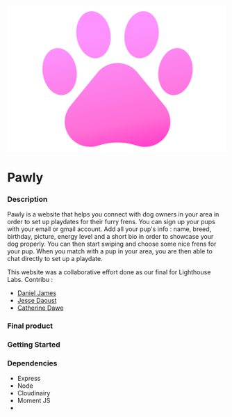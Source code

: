 ![Pawly Logo](https://github.com/djtwdix/pawly/blob/main/client/public/pawlylogo.png)

# Pawly 
### Description 
Pawly is a website that helps you connect with dog owners in your area in order to set up playdates for their furry frens. You can sign up your pups with your email or gmail account. Add all your pup's info : name, breed, birthday, picture, energy level and a short bio in order to showcase your dog properly. You can then start swiping and choose some nice frens for your pup. When you match with a pup in your area, you are then able to chat directly to set up a playdate.

This website was a collaborative effort done as our final for Lighthouse Labs.
Contribu : 
- [Daniel James](https://github.com/djtwdix)
- [Jesse Daoust](https://github.com/jessedxi)
- [Catherine Dawe](https://github.com/dawecode)


### Final product 

### Getting Started 

### Dependencies 
- Express
- Node 
- Cloudinairy 
- Moment JS 
- 

